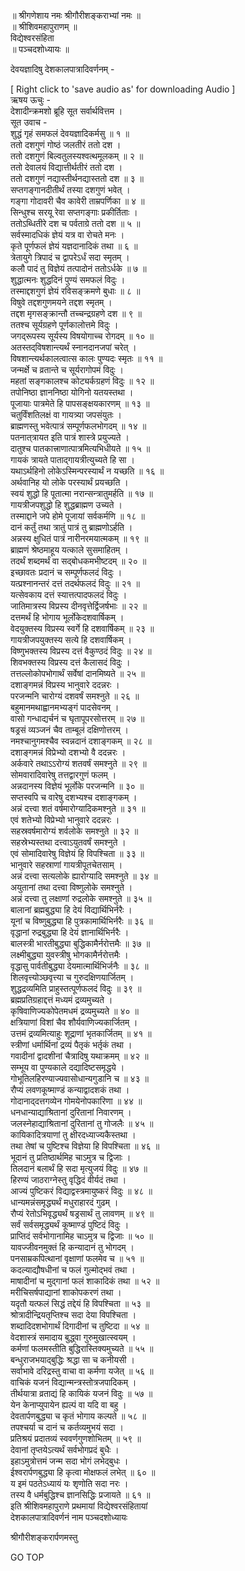 
  
॥ श्रीगणेशाय नमः श्रीगौरीशङ्कराभ्यां नमः ॥  
॥ श्रीशिवमहापुराणम् ॥  
विद्येश्वरसंहिता  
॥ पञ्चदशोध्यायः ॥  
  
देवयज्ञादिषु देशकालपात्रादिवर्णनम् -  
  
  
[ Right click to 'save audio as' for downloading Audio ]  
ऋषय ऊचुः -  
देशादीन्क्रमशो ब्रूहि सूत सर्वार्थवित्तम ।  
सूत उवाच -  
शुद्धं गृहं समफलं देवयज्ञादिकर्मसु ॥ १ ॥  
ततो दशगुणं गोष्ठं जलतीरं ततो दश ।  
ततो दशगुणं बिल्वतुलस्यश्वत्थमूलकम् ॥ २ ॥  
ततो देवालयं विद्यात्तीर्थतीरं ततो दश ।  
ततो दशगुणं नद्यास्तीर्थनद्यास्ततो दश ॥ ३ ॥  
सप्तगङ्‌गानदीतीर्थं तस्या दशगुणं भवेत् ।  
गङ्‌गा गोदावरी चैव कावेरी ताम्रपर्णिका ॥ ४ ॥  
सिन्धुश्च सरयू रेवा सप्तगङ्‌गाः प्रकीर्तिताः ।  
ततोऽब्धितीरे दश च पर्वताग्रे ततो दश ॥ ५ ॥  
सर्वस्मादधिकं ज्ञेयं यत्र वा रोचते मनः ।  
कृते पूर्णफलं ज्ञेयं यज्ञदानादिकं तथा ॥ ६ ॥  
त्रेतायुगे त्रिपादं च द्वापरेऽर्धं सदा स्मृतम् ।  
कलौ पादं तु विज्ञेयं तत्पादोनं ततोऽर्धके ॥ ७ ॥  
शुद्धात्मनः शुद्धदिनं पुण्यं समफलं विदुः ।  
तस्माद्दशगुणं ज्ञेयं रविसङ्‌क्रमणे बुधाः ॥ ८ ॥  
विषुवे तद्दशगुणमयने तद्दश स्मृतम् ।  
तद्दश मृगसङ्‌क्रान्तौ तच्चन्द्रग्रहणे दश ॥ ९ ॥  
ततश्च सूर्यग्रहणे पूर्णकालोत्तमे विदुः ।  
जगद्‌रूपस्य सूर्यस्य विषयोगाच्च रोगदम् ॥ १० ॥  
अतस्तद्‌विषशान्त्यर्थं स्नानदानजपां चरेत् ।  
विषशान्त्यर्थकालत्वात्स कालः पुण्यदः स्मृतः ॥ ११ ॥  
जन्मर्क्षे च व्रतान्ते च सूर्यरागोपमं विदुः ।  
महतां सङ्‌गकालश्च कोट्यर्कग्रहणं विदुः ॥ १२ ॥  
तपोनिष्ठा ज्ञाननिष्ठा योगिनो यतयस्तथा ।  
पूजायाः पात्रमेते हि पापसङ्‌क्षयकारणम् ॥ १३ ॥  
चतुर्विंशतिलक्षं वा गायत्र्या जपसंयुतः ।  
ब्राह्मणस्तु भवेत्पात्रं सम्पूर्णफलभोगदम् ॥ १४ ॥  
पतनात्‌त्रायत इति पात्रं शास्त्रे प्रयुज्यते ।  
दातुश्च पातकात्त्राणात्पात्रमित्यभिधीयते ॥ १५ ॥  
गायकं त्रायते पाताद्‌गायत्रीत्युच्यते हि सा ।  
यथाऽर्थहिनो लोकेऽस्मिन्परस्यार्थं न यच्छति ॥ १६ ॥  
अर्थवानिह यो लोके परस्यार्थं प्रयच्छति ।  
स्वयं शुद्धो हि पूतात्मा नरान्सन्त्रातुमर्हति ॥ १७ ॥  
गायत्रीजपशुद्धो हि शुद्धब्राह्मण उच्यते ।  
तस्माद्दाने जपे होमे पूजायां सर्वकर्मणि ॥ १८ ॥  
दानं कर्तुं तथा त्रातुं पात्रं तु ब्राह्मणोऽर्हति ।  
अन्नस्य क्षुधितं पात्रं नारीनरमयात्मकम् ॥ १९ ॥  
ब्राह्मणं श्रेष्ठमाहूय यत्काले सुसमाहितम् ।  
तदर्थं शब्दमर्थं वा सद्‌बोधकमभीष्टदम् ॥ २० ॥  
इच्छावतः प्रदानं च सम्पूर्णफलदं विदुः ।  
यत्प्रश्नानन्तरं दत्तं तदर्थफलदं विदुः ॥ २१ ॥  
यत्सेवकाय दत्तं स्यात्तत्पादफलदं विदुः ।  
जातिमात्रस्य विप्रस्य दीनवृत्तेर्द्विजर्षभाः ॥ २२ ॥  
दत्तमर्थं हि भोगाय भूर्लोकेदशवार्षिकम् ।  
वेदयुक्तस्य विप्रस्य स्वर्गे हि दशवार्षिकम् ॥ २३ ॥  
गायत्रीजपयुक्तस्य सत्ये हि दशवार्षिकम् ।  
विष्णुभक्तस्य विप्रस्य दत्तं वैकुण्ठदं विदुः ॥ २४ ॥  
शिवभक्तस्य विप्रस्य दत्तं कैलासदं विदुः ।  
तत्तल्लोकोपभोगार्थं सर्वेषां दानमिष्यते ॥ २५ ॥  
दशाङ्‌गमन्नं विप्रस्य भानुवारे ददन्नरः ।  
परजन्मनि चारोग्यं दशवर्षं समश्नुते ॥ २६ ॥  
बहुमानमथाह्वानमभ्यङ्‌गं पादसेवनम् ।  
वासो गन्धाद्यर्चनं च घृतापूपरसोत्तरम् ॥ २७ ॥  
षड्रसं व्यञ्जनं चैव ताम्बूलं दक्षिणोत्तरम् ।  
नमश्चानुगमश्चैव स्वन्नदानं दशाङ्‌गकम् ॥ २८ ॥  
दशाङ्‌गमन्नं विप्रेभ्यो दशभ्यो वै ददन्नरः ।  
अर्कवारे तथाऽऽरोग्यं शतवर्षं समश्नुते ॥ २९ ॥  
सोमवारादिवारेषु तत्तद्वारगुणं फलम् ।  
अन्नदानस्य विज्ञेयं भूर्लोके परजन्मनि ॥ ३० ॥  
सप्तस्वपि च वारेषु दशभ्यश्च दशाङ्‌गकम् ।  
अन्नं दत्त्वा शतं वर्षमारोग्यादिकमश्नुते ॥ ३१ ॥  
एवं शतेभ्यो विप्रेभ्यो भानुवारे ददन्नरः ।  
सहस्रवर्षमारोग्यं शर्वलोके समश्नुते ॥ ३२ ॥  
सहस्रेभ्यस्तथा दत्त्वाऽयुतवर्षं समश्नुते ।  
एवं सोमादिवारेषु विज्ञेयं हि विपश्चिता ॥ ३३ ॥  
भानुवारे सहस्राणां गायत्रीपूतचेतसाम् ।  
अन्नं दत्त्वा सत्यलोके ह्यारोग्यादि समश्नुते ॥ ३४ ॥  
अयुतानां तथा दत्त्वा विष्णुलोके समश्नुते ।  
अन्नं दत्त्वा तु लक्षाणां रुद्रलोके समश्नुते ॥ ३५ ॥  
बालानां ब्रह्मबुद्ध्या हि देयं विद्यार्थिभिर्नरैः ।  
यूनां च विष्णुबुद्ध्या हि पुत्रकामार्थिभिर्नरैः ॥ ३६ ॥  
वृद्धानां रुद्रबुद्ध्या हि देयं ज्ञानार्थिभिर्नरैः ।  
बालस्त्री भारतीबुद्ध्या बुद्धिकामैर्नरोत्तमैः ॥ ३७ ॥  
लक्ष्मीबुद्ध्या युवस्त्रीषु भोगकामैर्नरोत्तमैः ।  
वृद्धासु पार्वतीबुद्ध्या देयमात्मार्थिभिर्जनैः ॥ ३८ ॥  
शिलवृत्त्योञ्छवृत्त्या च गुरुदक्षिणयार्जितम् ।  
शुद्धद्रव्यमिति प्राहुस्तत्पूर्णफलदं विदुः ॥ ३९ ॥  
ब्रह्मप्रतिग्रहाद्दत्तं मध्यमं द्रव्यमुच्यते ।  
कृषिवाणिज्यकोपेतमधमं द्रव्यमुच्यते ॥ ४० ॥  
क्षत्रियाणां विशां चैव शौर्यवाणिज्यकार्जितम् ।  
उत्तमं द्रव्यमित्याहुः शूद्राणां भृतकार्जितम् ॥ ४१ ॥  
स्त्रीणां धर्मार्थिनां द्रव्यं पैतृकं भर्तृकं तथा ।  
गवादीनां द्वादशीनां चैत्रादिषु यथाक्रमम् ॥ ४२ ॥  
सम्भूय वा पुण्यकाले दद्यादिष्टसमृद्धये ।  
गोभूतिलहिरण्याज्यवासोधान्यगुडानि च ॥ ४३ ॥  
रौप्यं लवणकूष्माण्डं कन्याद्वादशकं तथा ।  
गोदानाद्‌दत्तगव्येन गोमयेनोपकारिणा ॥ ४४ ॥  
धनधान्याद्याश्रितानां दुरितानां निवारणम् ।  
जलस्नेहाद्याश्रितानां दुरितानां तु गोजलैः ॥ ४५ ॥  
कायिकादित्रयाणां तु क्षीरदध्याज्यकैस्तथा ।  
तथा तेषां च पुष्टिश्च विज्ञेया हि विपश्चिता ॥ ४६ ॥  
भूदानं तु प्रतिष्ठार्थमिह चाऽमुत्र च द्विजाः ।  
तिलदानं बलार्थं हि सदा मृत्युजयं विदुः ॥ ४७ ॥  
हिरण्यं जाठराग्नेस्तु वृद्धिदं वीर्यदं तथा ।  
आज्यं पुष्टिकरं विद्याद्वस्त्रमायुष्करं विदुः ॥ ४८ ॥  
धान्यमन्नंसमृद्ध्यर्थं मधुराहारदं गुढम् ।  
रौप्यं रेतोऽभिवृद्ध्यर्थं षड्रसार्थं तु लावणम् ॥ ४९ ॥  
सर्वं सर्वसमृद्ध्यर्थं कूष्माण्डं पुष्टिदं विदुः ।  
प्राप्तिदं सर्वभोगानामिह चाऽमुत्र च द्विजाः ॥ ५० ॥  
यावज्जीवनमुक्तं हि कन्यादानं तु भोगदम् ।  
पनसाम्रकपित्थानां वृक्षाणां फलमेव च ॥ ५१ ॥  
कदल्याद्यौषधीनां च फलं गुल्मोद्‌भवं तथा ।  
माषादीनां च मुद्‌गानां फलं शाकादिकं तथा ॥ ५२ ॥  
मरीचिसर्षपाद्यानां शाकोपकरणं तथा ।  
यदृतौ यत्फलं सिद्धं तद्देयं हि विपश्चिता ॥ ५३ ॥  
श्रोत्रादीन्द्रियतृप्तिश्च सदा देया विपश्चिता ।  
शब्दादिदशभोगार्थं दिगादीनां च तुष्टिदा ॥ ५४ ॥  
वेदशास्त्रं समादाय बुद्ध्वा गुरुमुखात्स्वयम् ।  
कर्मणां फलमस्तीति बुद्धिरास्तिक्यमुच्यते ॥ ५५ ॥  
बन्धुराजभयाद्‌बुद्धिः श्रद्धा सा च कनीयसी ।  
सर्वाभावे दरिद्रस्तु वाचा वा कर्मणा यजेत् ॥ ५६ ॥  
वाचिकं यजनं विद्यान्मन्त्रस्तोत्रजपादिकम् ।  
तीर्थयात्रा व्रताद्यं हि कायिकं यजनं विदुः ॥ ५७ ॥  
येन केनाप्युपायेन ह्यल्पं वा यदि वा बहु ।  
देवतार्पणबुद्ध्या च कृतं भोगाय कल्पते ॥ ५८ ॥  
तपश्चर्या च दानं च कर्तव्यमुभयं सदा ।  
प्रतिश्रयं प्रदातव्यं स्ववर्णगुणशोभितम् ॥ ५९ ॥  
देवानां तृप्तयेऽत्यर्थं सर्वभोगप्रदं बुधैः ।  
इहाऽमुत्रोत्तमं जन्म सदा भोगं लभेद्‌बुधः ।  
ईश्वरार्पणबुद्ध्या हि कृत्वा मोक्षफलं लभेत् ॥ ६० ॥  
य इमं पठतेऽध्यायं यः शृणोति सदा नरः ।  
तस्य वै धर्मबुद्धिश्च ज्ञानसिद्धिः प्रजायते ॥ ६१ ॥  
इति श्रीशिवमहापुराणे प्रथमायां विद्येश्वरसंहितायां  
देशकालपात्रादिवर्णनं नाम पञ्चदशोध्यायः  
  
  
श्रीगौरीशङ्करार्पणमस्तु  
  
GO TOP

